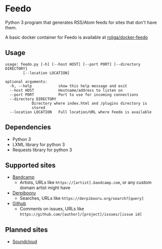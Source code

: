 Feedo
=====

Python 3 program that generates RSS/Atom feeds for sites that don't have them.

A basic docker container for Feedo is available at [roliga/docker-feedo](https://github.com/Roliga/docker-feedo/)

Usage
-----

	usage: feedo.py [-h] [--host HOST] [--port PORT] [--directory DIRECTORY]                                                                 
			[--location LOCATION]

	optional arguments:
	  -h, --help            show this help message and exit
	  --host HOST           Hostname/address to listen on
	  --port PORT           Port to use for incoming connections
	  --directory DIRECTORY
				Directory where index.html and /plugins directory is
				stored
	  --location LOCATION   Full location/URL where Feedo is available

Dependencies
------------

* Python 3
* LXML library for python 3
* Requests library for python 3

Supported sites
---------------

* [Bandcamp](https://bandcamp.com)
	- Artists, URLs like `https://[artist].bandcamp.com`, or any custom domain artist might have
* [Derpibooru](https://derpibooru.org/)
	- Searches, URLs like `https://derpibooru.org/search?[query]`
* [Github](https://github.com)
	- Comments on issues, URLs like `https://github.com/[author]/[project]/issues/[issue id]`

Planned sites
-------------

* [Soundcloud](https://soundcloud.com)
